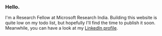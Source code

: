 ### Hello.
I'm a Research Fellow at Microsoft Research India. Building this website is quite low on my todo list, but hopefully I'll find the time to publish it soon. Meanwhile, you can have a look at my [LinkedIn profile](https://in.linkedin.com/in/romil-bhardwaj-83934982).

